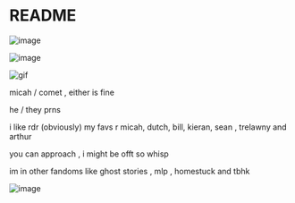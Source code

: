 # README



![image](https://files.catbox.moe/kl1149.png)
     


![image](https://github.com/user-attachments/assets/9b227c0a-2419-44dd-9735-5cfde7a19f65)


![gif](https://files.catbox.moe/k4dtov.gif)


micah / comet , either is fine



he / they prns

i like rdr (obviously) my favs r micah, dutch, bill, kieran, sean , trelawny and arthur


you can approach , i might be offt so whisp


im in other fandoms like ghost stories , mlp , homestuck and tbhk


![image](https://files.catbox.moe/1pp1ae.png)

